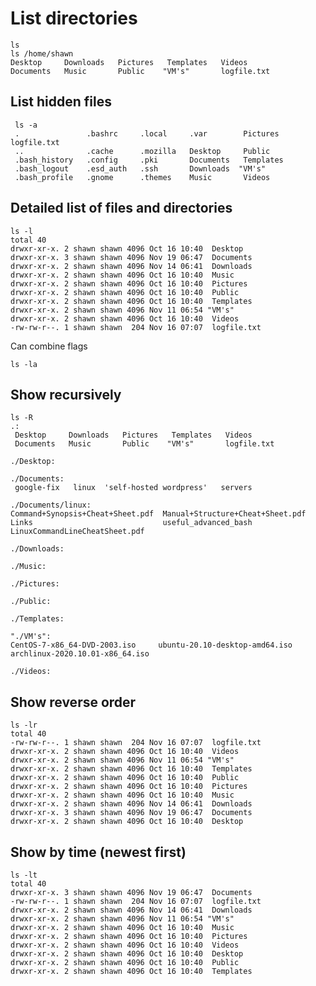 # List directories

	ls
	ls /home/shawn
	Desktop     Downloads   Pictures   Templates   Videos
 	Documents   Music       Public    "VM's"       logfile.txt

	
## List hidden files

	 ls -a
	 .               .bashrc     .local     .var        Pictures    logfile.txt
	 ..              .cache      .mozilla   Desktop     Public
	 .bash_history   .config     .pki       Documents   Templates
	 .bash_logout    .esd_auth   .ssh       Downloads  "VM's"
	 .bash_profile   .gnome      .themes    Music       Videos

	
## Detailed list of files and directories

	ls -l
	total 40
	drwxr-xr-x. 2 shawn shawn 4096 Oct 16 10:40  Desktop
	drwxr-xr-x. 3 shawn shawn 4096 Nov 19 06:47  Documents
	drwxr-xr-x. 2 shawn shawn 4096 Nov 14 06:41  Downloads
	drwxr-xr-x. 2 shawn shawn 4096 Oct 16 10:40  Music
	drwxr-xr-x. 2 shawn shawn 4096 Oct 16 10:40  Pictures
	drwxr-xr-x. 2 shawn shawn 4096 Oct 16 10:40  Public
	drwxr-xr-x. 2 shawn shawn 4096 Oct 16 10:40  Templates
	drwxr-xr-x. 2 shawn shawn 4096 Nov 11 06:54 "VM's"
	drwxr-xr-x. 2 shawn shawn 4096 Oct 16 10:40  Videos
	-rw-rw-r--. 1 shawn shawn  204 Nov 16 07:07  logfile.txt


	
Can combine flags

	ls -la
	
## Show recursively

	ls -R
	.:
	 Desktop     Downloads   Pictures   Templates   Videos
	 Documents   Music       Public    "VM's"       logfile.txt

	./Desktop:

	./Documents:
	 google-fix   linux  'self-hosted wordpress'   servers

	./Documents/linux:
	Command+Synopsis+Cheat+Sheet.pdf  Manual+Structure+Cheat+Sheet.pdf
	Links                             useful_advanced_bash
	LinuxCommandLineCheatSheet.pdf

	./Downloads:

	./Music:

	./Pictures:

	./Public:

	./Templates:

	"./VM's":
	CentOS-7-x86_64-DVD-2003.iso     ubuntu-20.10-desktop-amd64.iso
	archlinux-2020.10.01-x86_64.iso

	./Videos:

	
## Show reverse order

	ls -lr
	total 40
	-rw-rw-r--. 1 shawn shawn  204 Nov 16 07:07  logfile.txt
	drwxr-xr-x. 2 shawn shawn 4096 Oct 16 10:40  Videos
	drwxr-xr-x. 2 shawn shawn 4096 Nov 11 06:54 "VM's"
	drwxr-xr-x. 2 shawn shawn 4096 Oct 16 10:40  Templates
	drwxr-xr-x. 2 shawn shawn 4096 Oct 16 10:40  Public
	drwxr-xr-x. 2 shawn shawn 4096 Oct 16 10:40  Pictures
	drwxr-xr-x. 2 shawn shawn 4096 Oct 16 10:40  Music
	drwxr-xr-x. 2 shawn shawn 4096 Nov 14 06:41  Downloads
	drwxr-xr-x. 3 shawn shawn 4096 Nov 19 06:47  Documents
	drwxr-xr-x. 2 shawn shawn 4096 Oct 16 10:40  Desktop

	
## Show by time (newest first)

	ls -lt
	total 40
	drwxr-xr-x. 3 shawn shawn 4096 Nov 19 06:47  Documents
	-rw-rw-r--. 1 shawn shawn  204 Nov 16 07:07  logfile.txt
	drwxr-xr-x. 2 shawn shawn 4096 Nov 14 06:41  Downloads
	drwxr-xr-x. 2 shawn shawn 4096 Nov 11 06:54 "VM's"
	drwxr-xr-x. 2 shawn shawn 4096 Oct 16 10:40  Music
	drwxr-xr-x. 2 shawn shawn 4096 Oct 16 10:40  Pictures
	drwxr-xr-x. 2 shawn shawn 4096 Oct 16 10:40  Videos
	drwxr-xr-x. 2 shawn shawn 4096 Oct 16 10:40  Desktop
	drwxr-xr-x. 2 shawn shawn 4096 Oct 16 10:40  Public
	drwxr-xr-x. 2 shawn shawn 4096 Oct 16 10:40  Templates


